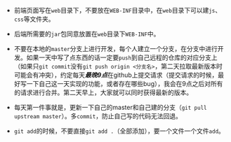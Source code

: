 - 前端页面写在`web`目录下，不要放在`WEB-INF`目录中，在`web`目录下可以建`js`、`css`等文件夹。

- 后端所需要的`jar`包同意放置在`web`目录下`WEB-INF`中。

- 不要在本地的`master`分支上进行开发，每个人建立一个分支，在分支中进行开发。如果一天中写了点东西的话一定要`push`到自己远程的仓库的对应分支上（如果只`git commit`没有`git push origin <分支名>`，第二天拉取最新版本时可能会有冲突），约定每天***最晚9点***在github上提交请求（提交请求的时候，最好写一下自己这一天实现的功能，或者存在哪些bug），我会在9点之后对所有的请求进行合并。第二天早上，大家就可以同时获得最新的版本。

- 每天第一件事就是，更新一下自己的master和自己建的分支（`git pull upstream master`）。多`commit`，防止自己写的代码无法回退。

- `git add`的时候，不要直接`git add .`（全部添加），要一个文件一个文件`add`。
